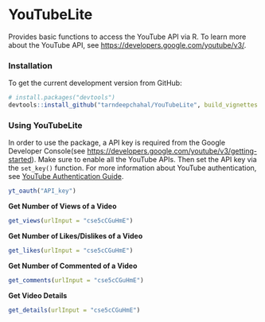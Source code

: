 # YouTubeLite

Provides basic functions to access the YouTube API via R. To learn more about the YouTube API, see <https://developers.google.com/youtube/v3/>.

### Installation

To get the current development version from GitHub:

``` r
# install.packages("devtools")
devtools::install_github("tarndeepchahal/YouTubeLite", build_vignettes = TRUE)
```
### Using YouTubeLite

In order to use the package, a API key is required from the Google Developer Console(see <https://developers.google.com/youtube/v3/getting-started>). Make sure to enable all the YouTube APIs. Then set the API key via the `set_key()` function. For more information about YouTube authentication, see [YouTube Authentication Guide](https://developers.google.com/youtube/v3/guides/authentication).

``` r
yt_oauth("API_key")
```

**Get Number of Views of a Video**

``` r
get_views(urlInput = "cse5cCGuHmE")
```

**Get Number of Likes/Dislikes of a Video**

``` r
get_likes(urlInput = "cse5cCGuHmE")
```

**Get Number of Commented of a Video**

``` r
get_comments(urlInput = "cse5cCGuHmE")
```

**Get Video Details**
``` r
get_details(urlInput = "cse5cCGuHmE")
```
